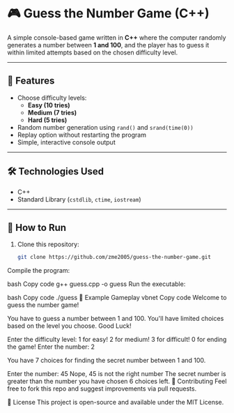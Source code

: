 # 🎮 Guess the Number Game (C++)

A simple console-based game written in **C++** where the computer randomly generates a number between **1 and 100**, and the player has to guess it within limited attempts based on the chosen difficulty level.

---

## 🚀 Features
- Choose difficulty levels:
  - **Easy (10 tries)**
  - **Medium (7 tries)**
  - **Hard (5 tries)**
- Random number generation using `rand()` and `srand(time(0))`
- Replay option without restarting the program
- Simple, interactive console output

---

## 🛠️ Technologies Used
- C++
- Standard Library (`cstdlib`, `ctime`, `iostream`)

---

## 📂 How to Run
1. Clone this repository:
   ```bash
   git clone https://github.com/zme2005/guess-the-number-game.git
Compile the program:

bash
Copy code
g++ guess.cpp -o guess
Run the executable:

bash
Copy code
./guess
🎯 Example Gameplay
vbnet
Copy code
Welcome to guess the number game!

You have to guess a number between 1 and 100.
You'll have limited choices based on the level you choose. Good Luck!

Enter the difficulty level:
1 for easy!   2 for medium!   3 for difficult!   0 for ending the game!
Enter the number: 2

You have 7 choices for finding the secret number between 1 and 100.

Enter the number: 45
Nope, 45 is not the right number
The secret number is greater than the number you have chosen 6 choices left.
🤝 Contributing
Feel free to fork this repo and suggest improvements via pull requests.

📜 License
This project is open-source and available under the MIT License.
